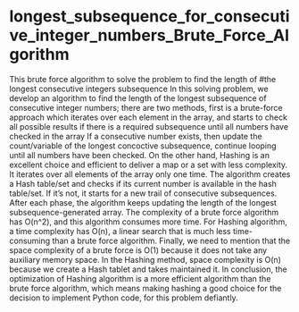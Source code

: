 # longest_subsequence_for_consecutive_integer_numbers_Brute_Force_Algorithm 
 This brute force algorithm to solve the problem to find the length of #the longest consecutive integers subsequence
In this solving problem, we develop an algorithm to find the length of the longest subsequence of consecutive integer numbers; there are two methods, first is a brute-force approach which iterates over each element in the array, and starts to check all possible results if there is a required subsequence until all numbers have checked in the array If a consecutive number exists, then update the count/variable of the longest concoctive subsequence, continue looping until all numbers have been checked.
     On the other hand, Hashing is an excellent choice and efficient to deliver a map or a set with less complexity. It iterates over all elements of the array only one time. The algorithm creates a Hash table/set and checks if its current number is available in the hash table/set. If it’s not, it starts for a new trail of consecutive subsequences. After each phase, the algorithm keeps updating the length of the longest subsequence-generated array. The complexity of a brute force algorithm has O(n^2), and this algorithm consumes more time. For Hashing algorithm, a time complexity has O(n), a linear search that is much less time-consuming than a brute force algorithm. Finally, we need to mention that the space complexity of a brute force is O(1) because it does not take any auxiliary memory space. In the Hashing method, space complexity is O(n) because we create a Hash tablet and takes maintained it.
      In conclusion, the optimization of Hashing algorithm is a more efficient algorithm than the brute force algorithm, which means making hashing a good choice for the decision to implement Python code, for this problem defiantly.

